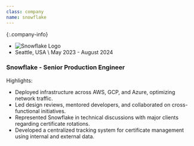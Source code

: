 ```yaml
---
class: company
name: snowflake
---
```

{:.company-info}
- ![Snowflake Logo](images/snowflake.svg)
- Seattle, USA \\
May 2023 - August 2024

### Snowflake - Senior Production Engineer

Highlights:
*   Deployed infrastructure across AWS, GCP, and Azure, optimizing network traffic.
*   Led design reviews, mentored developers, and collaborated on cross-functional initiatives.
*   Represented Snowflake in technical discussions with major clients regarding certificate rotations.
*   Developed a centralized tracking system for certificate management using internal and external data.
